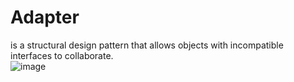 # Adapter
is a structural design pattern that allows objects with incompatible interfaces to collaborate.
<br>
![image](https://user-images.githubusercontent.com/49754258/230745953-a38639b7-fa79-420b-918d-dcc42edf0923.png)
